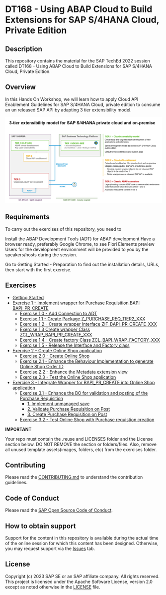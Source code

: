 # DT168 - Using ABAP Cloud to Build Extensions for SAP S/4HANA Cloud, Private Edition

## Description

This repository contains the material for the SAP TechEd 2022 session called DT168 - Using ABAP Cloud to Build Extensions for SAP S/4HANA Cloud, Private Edition.  

## Overview
In this Hands On Workshop, we will learn how to apply Cloud API Enablement Guidelines for SAP S/4HANA Cloud, private edition to consume an un released SAP API by adapting 3 tier extensibility model.

![](images/3-tier-1.png)


## Requirements

To carry out the exercises of this repository, you need to

Install the ABAP Development Tools (ADT) for ABAP development
Have a browser ready, preferably Google Chrome, to see Fiori Elements preview
Users for the development environment will be provided to you by the speakers/hosts during the session.

Go to Getting Started - Preparation to find out the installation details, URLs, then start with the first exercise.

## Exercises
- [Getting Started](exercises/ex0/)
- [Exercise 1 - Implement wrapper for Purchase Requisition BAPI BAPI_PR_CREATE](exercises/ex1/)
    - [Exercise 1.0 - Add Connection to ADT](exercises/ex1#exercise-10-create-package)
    - [Exercise 1.1 - Create Package Z_PURCHASE_REQ_TIER2_XXX](exercises/ex1#exercise-11-create-package)
    - [Exercise 1.2 - Create wrapper Interface ZIF_BAPI_PR_CREATE_XXX](exercises/ex1#exercise-12-create-interface-zif_bapi_pr_create_xx)
    - [Exercise 1.3 Create wrapper Class ZCL_WRAP_BAPI_PR_CREATE_XXX](exercises/ex1#exercise-12-create-wrapper-class-zcl_bapi_pr_wrapper_xx1)
    - [Exercise 1.4 - Create factory Class ZCL_BAPI_WRAP_FACTORY_XXX](exercises/ex1#exercise-12-create-factory-class-zcl_bapi_wrap_factory_xx)
    - [Exercise 1.5 - Release the Interface and Factory class](exercises/ex1#exercise-12-release-the-interface-and-factory-class)
- [Exercise 2 - Create Online Shop application](exercises/ex2/)
    - [Exercise 2.0 - Create Online Shop](exercises/ex2/README.md#exercise-20-create-online-shop)
    - [Exercise 2.1 - Enhance the Behaviour Implementation to generate Online Shop Order ID](exercises/ex2/README.md#exercise-21-enhance-the-behaviour-implementation-to-generate-online-shop-order-id-1)
    - [Exercise 2.2 - Enhance the Metadata extension view](exercises/ex2#exercise-22-enhance-the-metadata-extension-view-1)
    - [Exercise 2.3 - Test the Online Shop application](exercises/ex2#exercise-23-test-the-online-shop-application-1)
- [Exercise 3 - Integrate Wrapper for BAPI_PR_CREATE into Online Shop application](exercises/ex3/)
    - [Exercise 3.1 - Enhance the BO for validation and posting of the Purchase Requisition](exercises/ex3#exercise-31-enhance-the-bo-for-validation-and-posting-of-the-purchase-requisition-1)
        - [1. Implement unmanaged save](exercises/ex3#exercise-31-enhance-the-bo-for-validation-and-posting-of-the-purchase-requisition-1)
        - [2. Validate Purchase Requisition on Post](exercises/ex3#exercise-31-enhance-the-bo-for-validation-and-posting-of-the-purchase-requisition-1)
        - [3. Create Purchase Requisition on Post](exercises/ex3#exercise-31-enhance-the-bo-for-validation-and-posting-of-the-purchase-requisition-1)
    - [Exercise 3.2 - Test Online Shop with Purchase requistion creation](exercises/ex3#exercise-32-test-the-online-shop-application-1)  
  

**IMPORTANT**

Your repo must contain the .reuse and LICENSES folder and the License section below. DO NOT REMOVE the section or folders/files. Also, remove all unused template assets(images, folders, etc) from the exercises folder. 

## Contributing
Please read the [CONTRIBUTING.md](./CONTRIBUTING.md) to understand the contribution guidelines.

## Code of Conduct
Please read the [SAP Open Source Code of Conduct](https://github.com/SAP-samples/.github/blob/main/CODE_OF_CONDUCT.md).

## How to obtain support

Support for the content in this repository is available during the actual time of the online session for which this content has been designed. Otherwise, you may request support via the [Issues](../../issues) tab.

## License
Copyright (c) 2023 SAP SE or an SAP affiliate company. All rights reserved. This project is licensed under the Apache Software License, version 2.0 except as noted otherwise in the [LICENSE](LICENSES/Apache-2.0.txt) file.
